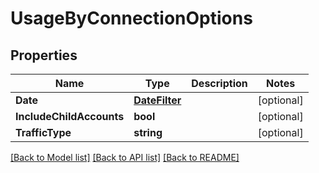 # UsageByConnectionOptions

## Properties

Name | Type | Description | Notes
------------ | ------------- | ------------- | -------------
**Date** | [**DateFilter**](DateFilter.md) |  | [optional] 
**IncludeChildAccounts** | **bool** |  | [optional] 
**TrafficType** | **string** |  | [optional] 

[[Back to Model list]](../README.md#documentation-for-models) [[Back to API list]](../README.md#documentation-for-api-endpoints) [[Back to README]](../README.md)


